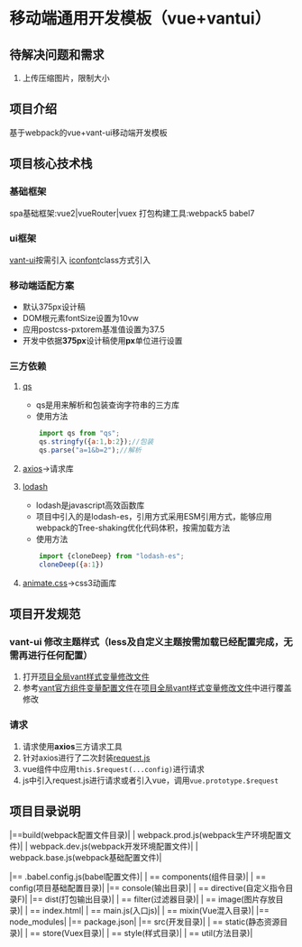 # 移动端通用开发模板（vue+vantui）

## 待解决问题和需求

1. 上传压缩图片，限制大小

## 项目介绍

基于webpack的vue+vant-ui移动端开发模板

## 项目核心技术栈

### 基础框架

spa基础框架:vue2|vueRouter|vuex
打包构建工具:webpack5 babel7

### ui框架

[vant-ui](https://vant-contrib.gitee.io/vant/#/zh-CN/home)按需引入
[iconfont](https://www.iconfont.cn/)class方式引入

### 移动端适配方案

+ 默认375px设计稿
+ DOM根元素fontSize设置为10vw
+ 应用postcss-pxtorem基准值设置为37.5
+ 开发中依据**375px**设计稿使用**px**单位进行设置
  
### 三方依赖

1. [qs](https://storm4542.github.io/archives/7b89c88d.html)

    + qs是用来解析和包装查询字符串的三方库
    + 使用方法

    ```javascript
        import qs from "qs";
        qs.stringfy({a:1,b:2});//包装
        qs.parse("a=1&b=2");//解析
    ```

2. [axios](http://www.axios-js.com/zh-cn/docs/)->请求库
3. [lodash](https://www.lodashjs.com/docs/latest)

    + lodash是javascript高效函数库
    + 项目中引入的是lodash-es，引用方式采用ESM引用方式，能够应用webpack的Tree-shaking优化代码体积，按需加载方法
    + 使用方法

    ```javascript
        import {cloneDeep} from "lodash-es";
        cloneDeep({a:1})
    ```

4. [animate.css](https://animate.style/)->css3动画库

## 项目开发规范

### vant-ui 修改主题样式（less及自定义主题按需加载已经配置完成，无需再进行任何配置）

1. 打开[项目全局vant样式变量修改文件](\src\style\variable\vant-reset-variable.less)
2. 参考[vant官方组件变量配置文件](https://github.com/youzan/vant/blob/dev/src/style/var.less)在[项目全局vant样式变量修改文件](\src\less\variable\vant-reset-variable.less)中进行覆盖修改

### 请求

1. 请求使用**axios**三方请求工具
2. 针对axios进行了二次封装[request.js]((/src/request/request.js))
3. vue组件中应用`this.$request(...config)`进行请求
4. js中引入request.js进行请求或者引入vue，调用`vue.prototype.$request`

## 项目目录说明

|==build(webpack配置文件目录)|
|  webpack.prod.js(webpack生产环境配置文件)|
|  webpack.dev.js(webpack开发环境配置文件)|
|  webpack.base.js(webpack基础配置文件)|

|== .babel.config.js(babel配置文件)|
|   == components(组件目录)|
|   == config(项目基础配置目录)|
|== console(输出目录)|
|   == directive(自定义指令目录F)|
|== dist(打包输出目录)|
|   == filter(过滤器目录)|
|   == image(图片存放目录)|
|   == index.html|
|   == main.js(入口js)|
|   == mixin(Vue混入目录)|
|== node_modules|
|== package.json|
|== src(开发目录)|
|   == static(静态资源目录)|
|   == store(Vuex目录)|
|   == style(样式目录)|
|   == util(方法目录)|
